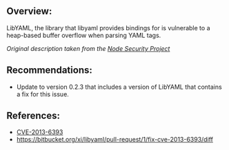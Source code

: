 ## Overview:

LibYAML, the library that libyaml provides bindings for is vulnerable to a heap-based buffer overflow when parsing YAML tags.

_Original description taken from the [Node Security Project](https://nodesecurity.io/)_

## Recommendations:

- Update to version 0.2.3 that includes a version of LibYAML that contains a fix for this issue.

## References:
- [CVE-2013-6393](http://cve.mitre.org/cgi-bin/cvename.cgi?name=2013-6393)
- https://bitbucket.org/xi/libyaml/pull-request/1/fix-cve-2013-6393/diff
